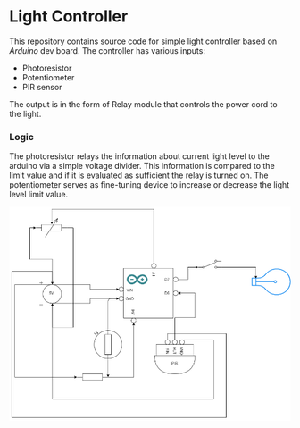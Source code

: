 <h1>Light Controller</h1>
<p>
This repository contains source code for simple light controller based on <i>Arduino</i>
dev board. The controller has various inputs:
</p>

<ul>
<li>Photoresistor</li>
<li>Potentiometer</li>
<li>PIR sensor</li>
</ul>

<p>
The output is in the form of Relay module that controls the power cord to the light.
</p>

<h3>Logic</h3>
<p>
The photoresistor relays the information about current light level to the arduino via a simple voltage divider. This information is compared to the limit value and if it is evaluated as sufficient the relay is turned on. The potentiometer serves as fine-tuning device to increase or decrease the light level limit value.
</p>

![Screenshot](diagram.png)
